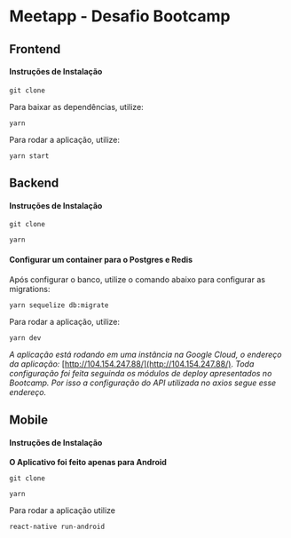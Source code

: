 # Meetapp - Desafio Bootcamp

## Frontend 
#### Instruções de Instalação

`` git clone `` 

Para baixar as dependências, utilize:

`` yarn `` 

Para rodar a aplicação, utilize:

`` yarn start ``

## Backend
#### Instruções de Instalação

`` git clone `` 

`` yarn `` 

#### Configurar um container para o Postgres e Redis

Após configurar o banco, utilize o comando abaixo para configurar as migrations:

`` yarn sequelize db:migrate ``

Para rodar a aplicação, utilize:

`` yarn dev ``

*A aplicação está rodando em uma instância na Google Cloud, o endereço da aplicação:* [http://104.154.247.88/](http://104.154.247.88/). *Toda configuração foi feita seguinda os módulos de deploy apresentados no Bootcamp. Por isso a configuração do API utilizada no axios segue esse endereço.* 


## Mobile
#### Instruções de Instalação

**O Aplicativo foi feito apenas para Android**

`` git clone `` 

`` yarn `` 

Para rodar a aplicação utilize 

`` react-native run-android ``



